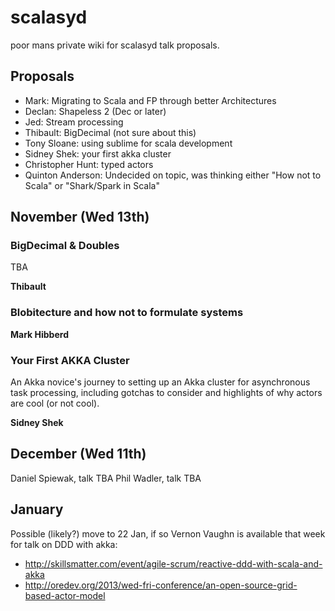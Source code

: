 scalasyd
========

poor mans private wiki for scalasyd talk proposals.


Proposals
---------

 - Mark: Migrating to Scala and FP through better Architectures
 - Declan: Shapeless 2 (Dec or later)
 - Jed: Stream processing
 - Thibault: BigDecimal (not sure about this)
 - Tony Sloane: using sublime for scala development
 - Sidney Shek: your first akka cluster
 - Christopher Hunt: typed actors
 - Quinton Anderson: Undecided on topic, was thinking either "How not to Scala" or "Shark/Spark in Scala"


November (Wed 13th)
-------------------

### BigDecimal & Doubles

TBA

__Thibault__


### Blobitecture and how not to formulate systems


__Mark Hibberd__


### Your First AKKA Cluster

An Akka novice's journey to setting up an Akka cluster for
asynchronous task processing, including gotchas to consider and highlights
of why actors are cool (or not cool).

__Sidney Shek__



December (Wed 11th)
-------------------

Daniel Spiewak, talk TBA
Phil Wadler, talk TBA

January
-------
Possible (likely?) move to 22 Jan, if so Vernon Vaughn is available that week for talk on DDD with akka:
 - http://skillsmatter.com/event/agile-scrum/reactive-ddd-with-scala-and-akka 
 - http://oredev.org/2013/wed-fri-conference/an-open-source-grid-based-actor-model 

